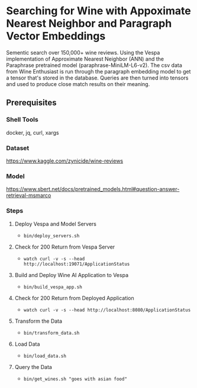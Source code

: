 <!-- Copyright McQueen Media. Licensed under the terms of the Apache 2.0 license. See LICENSE in the project root. -->

# Searching for Wine with Appoximate Nearest Neighbor and Paragraph Vector Embeddings 

Sementic search over 150,000+ wine reviews.  Using the Vespa implementation of Approximate Nearest Neighbor (ANN) and
the Paraphrase pretrained model (paraphrase-MiniLM-L6-v2).  The csv data from Wine Enthusiast is run through the paragraph 
embedding model to get a tensor that's stored in the database.  Queries are then turned into tensors and used to produce close 
match results on their meaning.

## Prerequisites

### Shell Tools
docker, jq, curl, xargs

### Dataset
https://www.kaggle.com/zynicide/wine-reviews

### Model 
https://www.sbert.net/docs/pretrained_models.html#question-answer-retrieval-msmarco

### Steps

1. Deploy Vespa and Model Servers
	- `bin/deploy_servers.sh`

2. Check for 200 Return from Vespa Server
	- `watch curl -v -s --head http://localhost:19071/ApplicationStatus`

3. Build and Deploy Wine AI Application to Vespa
	- `bin/build_vespa_app.sh` 

4. Check for 200 Return from Deployed Application
	- `watch curl -v -s --head http://localhost:8080/ApplicationStatus`

5. Transform the Data
	- `bin/transform_data.sh`

6. Load Data
	- `bin/load_data.sh`

7. Query the Data 
	- `bin/get_wines.sh "goes with asian food"`


